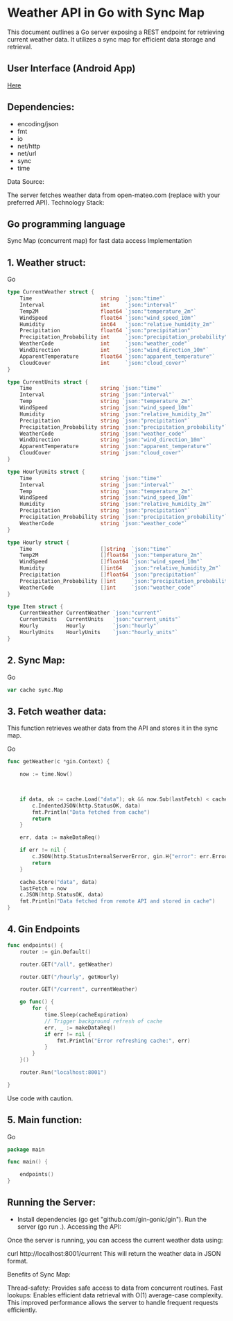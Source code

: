 # Weather API in Go with Sync Map
This document outlines a Go server exposing a REST endpoint for retrieving current weather data. It utilizes a sync map for efficient data storage and retrieval.

## User Interface (Android App)
[Here](https://github.com/Tokelo-s-Evil-corp/weather-ui-mobile)

## Dependencies:

- encoding/json
- fmt
- io
- net/http
- net/url
- sync
- time
  
Data Source:

The server fetches weather data from open-mateo.com (replace with your preferred API).
Technology Stack:

## Go programming language
Sync Map (concurrent map) for fast data access
Implementation
## 1. Weather struct:

Go
```go
type CurrentWeather struct {
	Time                      string  `json:"time"`
	Interval                  int     `json:"interval"`
	Temp2M                    float64 `json:"temperature_2m"`
	WindSpeed                 float64 `json:"wind_speed_10m"`
	Humidity                  int64   `json:"relative_humidity_2m"`
	Precipitation             float64 `json:"precipitation"`
	Precipitation_Probability int     `json:"precipitation_probability"`
	WeatherCode               int     `json:"weather_code"`
	WindDirection             int     `json:"wind_direction_10m"`
	ApparentTemperature       float64 `json:"apparent_temperature"`
	CloudCover                int     `json:"cloud_cover"`
}

type CurrentUnits struct {
	Time                      string `json:"time"`
	Interval                  string `json:"interval"`
	Temp                      string `json:"temperature_2m"`
	WindSpeed                 string `json:"wind_speed_10m"`
	Humidity                  string `json:"relative_humidity_2m"`
	Precipitation             string `json:"precipitation"`
	Precipitation_Probability string `json:"precipitation_probability"`
	WeatherCode               string `json:"weather_code"`
	WindDirection             string `json:"wind_direction_10m"`
	ApparentTemperature       string `json:"apparent_temperature"`
	CloudCover                string `json:"cloud_cover"`
}

type HourlyUnits struct {
	Time                      string `json:"time"`
	Interval                  string `json:"interval"`
	Temp                      string `json:"temperature_2m"`
	WindSpeed                 string `json:"wind_speed_10m"`
	Humidity                  string `json:"relative_humidity_2m"`
	Precipitation             string `json:"precipitation"`
	Precipitation_Probability string `json:"precipitation_probability"`
	WeatherCode               string `json:"weather_code"`
}

type Hourly struct {
	Time                      []string  `json:"time"`
	Temp2M                    []float64 `json:"temperature_2m"`
	WindSpeed                 []float64 `json:"wind_speed_10m"`
	Humidity                  []int64   `json:"relative_humidity_2m"`
	Precipitation             []float64 `json:"precipitation"`
	Precipitation_Probability []int     `json:"precipitation_probability"`
	WeatherCode               []int     `json:"weather_code"`
}

type Item struct {
	CurrentWeather CurrentWeather `json:"current"`
	CurrentUnits   CurrentUnits   `json:"current_units"`
	Hourly         Hourly         `json:"hourly"`
	HourlyUnits    HourlyUnits    `json:"hourly_units"`
}
```

## 2. Sync Map:

Go
```go
var cache sync.Map
```

## 3. Fetch weather data:

This function retrieves weather data from the API and stores it in the sync map.

Go
```go
func getWeather(c *gin.Context) {

	now := time.Now()

	

	if data, ok := cache.Load("data"); ok && now.Sub(lastFetch) < cacheExpiration {
		c.IndentedJSON(http.StatusOK, data)
		fmt.Println("Data fetched from cache")
		return
	}

	err, data := makeDataReq()

	if err != nil {
		c.JSON(http.StatusInternalServerError, gin.H{"error": err.Error()})
		return
	}

	cache.Store("data", data)
	lastFetch = now
	c.JSON(http.StatusOK, data)
	fmt.Println("Data fetched from remote API and stored in cache")
}
```


## 4. Gin Endpoints 

```go
func endpoints() {
	router := gin.Default()

	router.GET("/all", getWeather)

	router.GET("/hourly", getHourly)

	router.GET("/current", currentWeather)

	go func() {
		for {
			time.Sleep(cacheExpiration)
			// Trigger background refresh of cache
			err, _ := makeDataReq()
			if err != nil {
				fmt.Println("Error refreshing cache:", err)
			}
		}
	}()

	router.Run("localhost:8001")

}
```
Use code with caution.

## 5. Main function:

Go

```go
package main

func main() {

	endpoints()
}
```


## Running the Server:


- Install dependencies (go get "github.com/gin-gonic/gin").
Run the server (go run .).
Accessing the API:

Once the server is running, you can access the current weather data using:

curl http://localhost:8001/current
This will return the weather data in JSON format.

Benefits of Sync Map:

Thread-safety: Provides safe access to data from concurrent routines.
Fast lookups: Enables efficient data retrieval with O(1) average-case complexity.
This improved performance allows the server to handle frequent requests efficiently.
